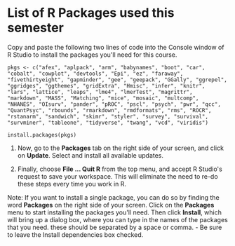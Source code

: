 # List of R Packages used this semester

Copy and paste the following two lines of code into the Console window of R Studio to install the packages you'll need for this course.

`pkgs <- c("afex", "aplpack", "arm", "babynames", "boot", "car", "cobalt", "cowplot", "devtools", "Epi", "ez", "faraway", "fivethirtyeight", "gapminder", "gee", "geepack", "GGally", "ggrepel", "ggridges", "ggthemes", "gridExtra", "Hmisc", "infer", "knitr", "lars", "lattice", "leaps", "lme4", "lmerTest", "magrittr", "markdown", "MASS", "Matching", "mice", "mosaic", "multcomp", "NHANES", "OIsurv", "pander", "pROC", "pscl", "psych", "pwr", "qcc", "QuantPsyc", "rbounds", "rmarkdown", "rmdformats", "rms", "ROCR", "rstanarm", "sandwich", "skimr", "styler", "survey", "survival", "survminer", "tableone", "tidyverse", "twang", "vcd", "viridis")`

`install.packages(pkgs)`

1.  Now, go to the **Packages** tab on the right side of your screen, and click on **Update**. Select and install all available updates.

2.  Finally, choose **File ... Quit R** from the top menu, and accept R Studio's request to save your workspace. This will eliminate the need to re-do these steps every time you work in R.

Note: If you want to install a single package, you can do so by finding the word **Packages** on the right side of your screen. Click on the **Packages** menu to start installing the packages you'll need. Then click **Install**, which will bring up a dialog box, where you can type in the names of the packages that you need. these should be separated by a space or comma. - Be sure to leave the Install dependencies box checked.

